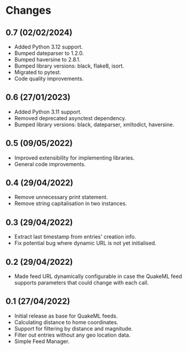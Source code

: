 # Changes

## 0.7 (02/02/2024)
* Added Python 3.12 support.
* Bumped dateparser to 1.2.0.
* Bumped haversine to 2.8.1.
* Bumped library versions: black, flake8, isort.
* Migrated to pytest.
* Code quality improvements.

## 0.6 (27/01/2023)
* Added Python 3.11 support.
* Removed deprecated asynctest dependency.
* Bumped library versions: black, dateparser, xmltodict, haversine.

## 0.5 (09/05/2022)
* Improved extensibility for implementing libraries.
* General code improvements.

## 0.4 (29/04/2022)
* Remove unnecessary print statement.
* Remove string capitalisation in two instances.

## 0.3 (29/04/2022)
* Extract last timestamp from entries' creation info.
* Fix potential bug where dynamic URL is not yet initialised.

## 0.2 (29/04/2022)
* Made feed URL dynamically configurable in case the QuakeML feed supports parameters
  that could change with each call.

## 0.1 (27/04/2022)
* Initial release as base for QuakeML feeds.
* Calculating distance to home coordinates.
* Support for filtering by distance and magnitude.
* Filter out entries without any geo location data.
* Simple Feed Manager.
